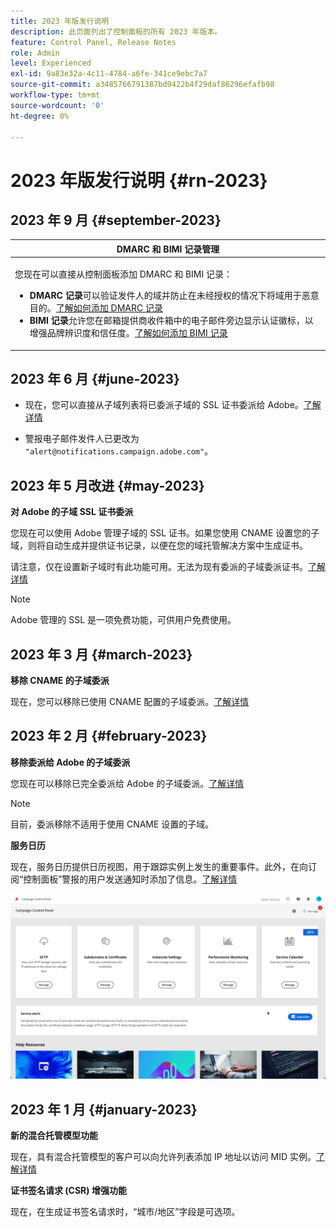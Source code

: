 ```yaml
---
title: 2023 年版发行说明
description: 此页面列出了控制面板的所有 2023 年版本。
feature: Control Panel, Release Notes
role: Admin
level: Experienced
exl-id: 9a83e32a-4c11-4784-a6fe-341ce9ebc7a7
source-git-commit: a3485766791387bd9422b4f29daf86296efafb98
workflow-type: tm+mt
source-wordcount: '0'
ht-degree: 0%

---
```


# 2023 年版发行说明 {#rn-2023}

## 2023 年 9 月 {#september-2023}

<table>
<thead>
<tr>
<th><strong>DMARC 和 BIMI 记录管理</strong><br/></th>
</tr>
</thead>
<tbody>
<tr>
<td>
<p><p>您现在可以直接从控制面板添加 DMARC 和 BIMI 记录：

<ul><li><strong>DMARC 记录</strong>可以验证发件人的域并防止在未经授权的情况下将域用于恶意目的。<a href="../subdomains-certificates/using/dmarc.md">了解如何添加 DMARC 记录</a></li>
<li><strong>BIMI 记录</strong>允许您在邮箱提供商收件箱中的电子邮件旁边显示认证徽标，以增强品牌辨识度和信任度。<a href="../subdomains-certificates/using/bimi.md">了解如何添加 BIMI 记录</a></li></ul>
</td>
</tr>
</tbody>
</table>

## 2023 年 6 月 {#june-2023}

* 现在，您可以直接从子域列表将已委派子域的 SSL 证书委派给 Adobe。[了解详情](../subdomains-certificates/using/delegate-ssl.md)

* 警报电子邮件发件人已更改为 `"alert@notifications.campaign.adobe.com"`。

## 2023 年 5 月改进 {#may-2023}

**对 Adobe 的子域 SSL 证书委派**

您现在可以使用 Adobe 管理子域的 SSL 证书。如果您使用 CNAME 设置您的子域，则将自动生成并提供证书记录，以便在您的域托管解决方案中生成证书。

请注意，仅在设置新子域时有此功能可用。无法为现有委派的子域委派证书。[了解详情](../subdomains-certificates/using/setting-up-new-subdomain.md)

>[!NOTE]
>
>Adobe 管理的 SSL 是一项免费功能，可供用户免费使用。

## 2023 年 3 月 {#march-2023}

**移除 CNAME 的子域委派**

现在，您可以移除已使用 CNAME 配置的子域委派。[了解详情](../subdomains-certificates/using/remove-delegated-subdomains.md)

## 2023 年 2 月 {#february-2023}

**移除委派给 Adobe 的子域委派**

您现在可以移除已完全委派给 Adobe 的子域委派。[了解详情](../subdomains-certificates/using/remove-delegated-subdomains.md)

>[!NOTE]
>
>目前，委派移除不适用于使用 CNAME 设置的子域。

**服务日历**

现在，服务日历提供日历视图，用于跟踪实例上发生的重要事件。此外，在向订阅“控制面板”警报的用户发送通知时添加了信息。[了解详情](../service-events/service-events.md)

![](assets/do-not-localize/gif-calendar.gif)

## 2023 年 1 月 {#january-2023}

**新的混合托管模型功能**

现在，具有混合托管模型的客户可以向允许列表添加 IP 地址以访问 MID 实例。[了解详情](../instances-settings/using/ip-allow-listing-instance-access.md)

**证书签名请求 (CSR) 增强功能**

现在，在生成证书签名请求时，“城市/地区”字段是可选项。
